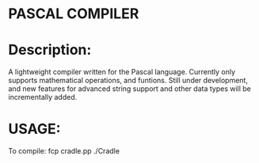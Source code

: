 # PASCAL COMPILER

# Description: 

A lightweight compiler written for the Pascal language. Currently only supports mathematical operations, and
funtions. Still under development, and new features for advanced string support and other data types will be
incrementally added. 

# USAGE: 

To compile:
    fcp cradle.pp
    ./Cradle
